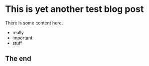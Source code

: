 # This is yet another test blog post

There is some content here.

* really
* important
* stuff

## The end
